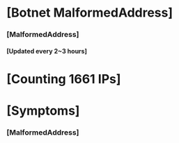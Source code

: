 # [Botnet MalformedAddress]
### [MalformedAddress]
#### [Updated every 2~3 hours]

# [Counting 1661 IPs]

# [Symptoms] 
###   [MalformedAddress]
